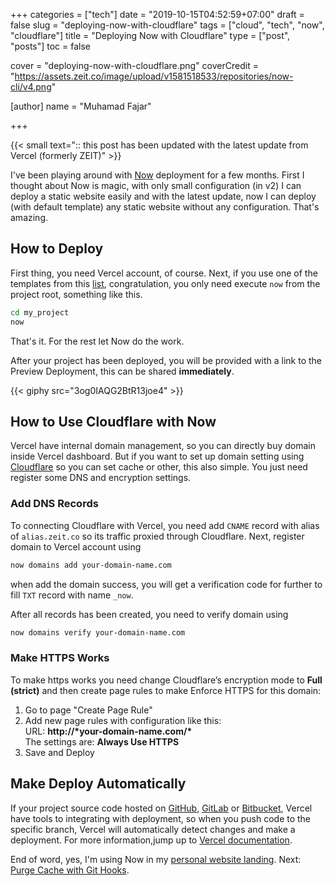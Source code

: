 +++
categories = ["tech"]
date = "2019-10-15T04:52:59+07:00"
draft = false
slug = "deploying-now-with-cloudflare"
tags = ["cloud", "tech", "now", "cloudflare"]
title = "Deploying Now with Cloudflare"
type = ["post", "posts"]
toc = false

cover = "deploying-now-with-cloudflare.png"
coverCredit = "https://assets.zeit.co/image/upload/v1581518533/repositories/now-cli/v4.png"

[author]
  name = "Muhamad Fajar"

+++

{{< small text=":: this post has been updated with the latest update from Vercel (formerly ZEIT)" >}}

I've been playing around with [Now][vercel] deployment for a few months. First I thought about Now is magic, with only small configuration (in v2) I can deploy a static website easily and with the latest update, now I can deploy (with default template) any static website without any configuration. That's amazing.

## How to Deploy

First thing, you need Vercel account, of course. Next, if you use one of the templates from this [list][template], congratulation, you only need execute `now` from the project root, something like this.

```bash
cd my_project
now
```

That's it. For the rest let Now do the work.

After your project has been deployed, you will be provided with a link to the Preview Deployment, this can be shared **immediately**.

{{< giphy src="3og0IAQG2BtR13joe4" >}}

## How to Use Cloudflare with Now

Vercel have internal domain management, so you can directly buy domain inside Vercel dashboard. But if you want to set up domain setting using [Cloudflare][cloudflare] so you can set cache or other, this also simple. You just need register some DNS and encryption settings.

### Add DNS Records

To connecting Cloudflare with Vercel, you need add `CNAME` record with alias of `alias.zeit.co` so its traffic proxied through Cloudflare. Next, register domain to Vercel account using

```bash
now domains add your-domain-name.com
```

when add the domain success, you will get a verification code for further to fill `TXT` record with name `_now`.

After all records has been created, you need to verify domain using
```bash
now domains verify your-domain-name.com
```

### Make HTTPS Works

To make https works you need change Cloudflare’s encryption mode to **Full (strict)** and then create page rules to make Enforce HTTPS for this domain:
1.  Go to page "Create Page Rule"
2.  Add new page rules with configuration like this:\
    URL: __http://\*your-domain-name.com/\*__ \
    The settings are: **Always Use HTTPS**
3.  Save and Deploy

## Make Deploy Automatically

If your project source code hosted on [GitHub][github], [GitLab][gitlab] or [Bitbucket][bitbucket], Vercel have tools to integrating with deployment, so when you push code to the specific branch, Vercel will automatically detect changes and make a deployment. For more information,jump up to [Vercel documentation][doc].

End of word, yes, I'm using Now in my [personal website landing][fajar]. Next: [Purge Cache with Git Hooks][cache].

[vercel]: https://vercel.com/
[template]: https://github.com/zeit/now/tree/master/examples
[cloudflare]: https://www.cloudflare.com/
[github]: https://github.com/
[gitlab]: https://about.gitlab.com/
[bitbucket]: https://bitbucket.org/product/
[doc]: https://vercel.com/docs/v2/git-integrations
[fajar]: https://www.muhfajar.id/
[cache]: https://www.muhfajar.blog/purge-cache-with-git-hooks/
